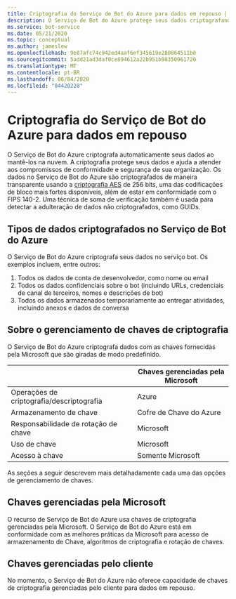 ```yaml
---
title: Criptografia do Serviço de Bot do Azure para dados em repouso | Microsoft Docs
description: O Serviço de Bot do Azure protege seus dados criptografando-os automaticamente antes de mantê-los na nuvem com as chaves de criptografia fornecidas pela Microsoft.
ms.service: bot-service
ms.date: 05/21/2020
ms.topic: conceptual
ms.author: jameslew
ms.openlocfilehash: 9e87afc74c942ed4aaf6ef345619e280864511b0
ms.sourcegitcommit: 5add21ad3daf0ce894612a22b951b98350961720
ms.translationtype: MT
ms.contentlocale: pt-BR
ms.lasthandoff: 06/04/2020
ms.locfileid: "84420228"
---
```

# <a name="azure-bot-service-encryption-for-data-at-rest"></a>Criptografia do Serviço de Bot do Azure para dados em repouso

O Serviço de Bot do Azure criptografa automaticamente seus dados ao mantê-los na nuvem. A criptografia protege seus dados e ajuda a atender aos compromissos de conformidade e segurança de sua organização. Os dados no Serviço de Bot do Azure são criptografados de maneira transparente usando a [criptografia AES](https://en.wikipedia.org/wiki/Advanced_Encryption_Standard) de 256 bits, uma das codificações de bloco mais fortes disponíveis, além de estar em conformidade com o FIPS 140-2. Uma técnica de soma de verificação também é usada para detectar a adulteração de dados não criptografados, como GUIDs.

## <a name="types-of-data-encrypted-in-the-azure-bot-service"></a>Tipos de dados criptografados no Serviço de Bot do Azure

O Serviço de Bot do Azure criptografa seus dados no serviço bot. Os exemplos incluem, entre outros:

1) Todos os dados de conta de desenvolvedor, como nome ou email
2) Todos os dados confidenciais sobre o bot (incluindo URLs, credenciais de canal de terceiros, nomes e descrições de bot)
3) Todos os dados armazenados temporariamente ao entregar atividades, incluindo anexos e dados de conversa

## <a name="about-encryption-key-management"></a>Sobre o gerenciamento de chaves de criptografia

O Serviço de Bot do Azure criptografa dados com as chaves fornecidas pela Microsoft que são giradas de modo predefinido.  

|                                        |    Chaves gerenciadas pela Microsoft                             | 
|----------------------------------------|-------------------------------------------------------|
|    Operações de criptografia/descriptografia    |    Azure                                              |
|    Armazenamento de chave                         |    Cofre de Chave do Azure                              |
|    Responsabilidade de rotação de chave         |    Microsoft                                          |
|    Uso de chave                           |    Microsoft                                          |
|    Acesso à chave                          |    Somente Microsoft                                     |

As seções a seguir descrevem mais detalhadamente cada uma das opções de gerenciamento de chaves.

## <a name="microsoft-managed-keys"></a>Chaves gerenciadas pela Microsoft

O recurso de Serviço de Bot do Azure usa chaves de criptografia gerenciadas pela Microsoft. O Serviço de Bot do Azure está em conformidade com as melhores práticas da Microsoft para acesso de armazenamento de Chave, algoritmos de criptografia e rotação de chaves.

## <a name="customer-managed-keys"></a>Chaves gerenciadas pelo cliente

No momento, o Serviço de Bot do Azure não oferece capacidade de chaves de criptografia gerenciadas pelo cliente para dados em repouso.
